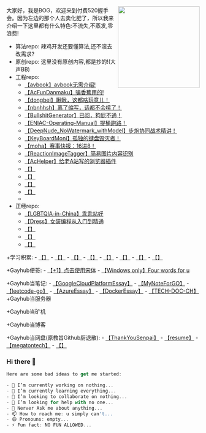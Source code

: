 
<img align='right' src='https://s3.bmp.ovh/imgs/2021/12/6b6236406ebd157d.jpg' width='213px'>
大家好，我是BOG，欢迎来到付费520握手会。因为左边的那个人去卖化肥了，所以我来介绍一下这里都有什么特色:不流失,不蒸发,零浪费!

+ 算法repo:
    辣鸡开发还要懂算法,还不滚去改需求?
+ 原创repo:
    这里没有原创内容,都是抄的!(大声BB)
+ 工程repo:
    - [【avbook】avbook无需介绍!](https://github.com/megatontech/avbook)
    - [【AcFunDanmaku】骗香蕉用的!](https://github.com/megatontech/AcFunDanmaku)
    - [【dongbei】瞅瞅，这都啥玩意儿！](https://github.com/megatontech/dongbei)
    - [【nbnhhsh】离了缩写，话都不会嗦了！](https://github.com/megatontech/nbnhhsh)
    - [【BullshitGenerator】已阅，狗屁不通！](https://github.com/megatontech/BullshitGenerator)
    - [【ENIAC-Operating-Manual】提桶跑路！](https://github.com/megatontech/ENIAC-Operating-Manual)
    - [【DeepNude_NoWatermark_withModel】步炮协同战术精讲！](https://github.com/megatontech/DeepNude_NoWatermark_withModel)
    - [【KeyBoardMoni】孤独的键盘毁灭者！](https://github.com/megatontech/KeyBoardMoni)
    - [【moha】赛事快报：16进8！](https://github.com/megatontech/moha)
    - [【ReactionImageTagger】简易图片内容识别](https://github.com/megatontech/ReactionImageTagger)
    - [【AcHelper】给老A站写的浏览器插件](https://github.com/megatontech/AcHelper)
    - [【】]()
    - [【】]()
    - [【】]()
    - [【】]()
    - []()
+ 正经repo:
    - [【LGBTQIA-in-China】乖乖站好](https://github.com/megatontech/LGBTQIA-in-China)
    - [【Dress】女装编程从入门到精通](https://github.com/megatontech/Dress)
    - [【】]()
    - [【】]()
    - [【】]()

+学习积累:
    - [【】](https://github.com/megatontech/AlgorithmImplentionInCSharp)
    - [【】](https://github.com/megatontech/go-admin)
    - [【】](https://github.com/megatontech/megahelper)
    - [【】](https://github.com/megatontech/SmartStoreNET)
    - [【】](https://github.com/megatontech/eShopOnContainers)
    - [【】](https://github.com/megatontech/BlogEngine.NET)
    - [【】](https://github.com/megatontech/Orchard2)
    - [【】](https://github.com/megatontech/architect-awesome)

+Gayhub便签:
    - [【+1】点击使用宋体](https://gist.github.com/megatontech/2569d73e20b4fa6b5aea3e22c9ed0238)
    - [【Windows only】Four words for u](https://gist.github.com/megatontech/e5dfd4dd64022a82b50315f340c21bcd)

+Gayhub当笔记:
    - [【GoogleCloudPlatformEssay】](https://github.com/megatontech/GoogleCloudPlatformEssay)
    - [【MyNoteForGO】](https://github.com/megatontech/MyNoteForGO)
    - [【leetcode-go】](https://github.com/megatontech/leetcode-go)
    - [【AzureEssay】](https://github.com/megatontech/AzureEssay)
    - [【DockerEssay】]([](https://github.com/megatontech/DockerEssay))
    - [【TECH-DOC-CH】](https://github.com/megatontech/TECH-DOC-CH)
+Gayhub当服务器

+Gayhub当矿机

+Gayhub当博客

+Gayhub当网盘(原教旨Github厨退散):
        - [【ThankYouSenpai】](https://github.com/megatontech/ThankYouSenpai)
        - [【resume】](https://github.com/megatontech/resume.github.com)
        - [【megatontech】](https://github.com/megatontech/megatontech.github.io)
        - [【】]()


### Hi there 👋
```javascript
Here are some bad ideas to get me started:

- 🔭 I’m currently working on nothing...
- 🌱 I’m currently learning everything...
- 👯 I’m looking to collaborate on nothing...
- 🤔 I’m looking for help with no one...
- 💬 Nerver Ask me about anything...
- 📫 How to reach me: u simply can't...
- 😄 Pronouns: empty...
- ⚡ Fun fact: NO FUN ALLOWED...
```
